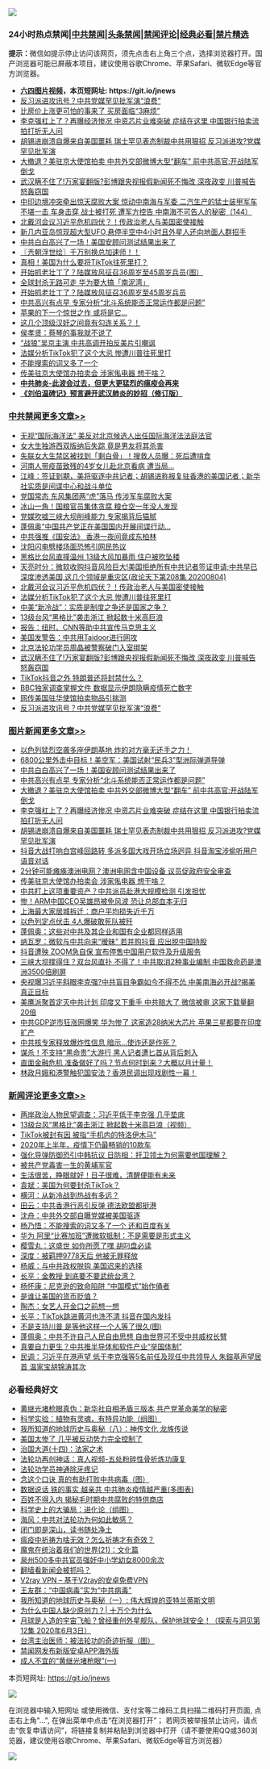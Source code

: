 ![](https://raw.githubusercontent.com/fqnews/bnews/master/64photo/fqnews-qr.jpg)

<div id="tt">
<h3>24小时热点禁闻|<a href="#%E4%B8%AD%E5%85%B1%E7%A6%81%E9%97%BB%E6%9B%B4%E5%A4%9A%E6%96%87%E7%AB%A0">中共禁闻</a>|<a href="#%E5%9B%BE%E7%89%87%E6%96%B0%E9%97%BB%E6%9B%B4%E5%A4%9A%E6%96%87%E7%AB%A0">头条禁闻</a>|<a href="#%E6%96%B0%E9%97%BB%E8%AF%84%E8%AE%BA%E6%9B%B4%E5%A4%9A%E6%96%87%E7%AB%A0">禁闻评论|<a href="#%E5%BF%85%E7%9C%8B%E7%BB%8F%E5%85%B8%E5%A5%BD%E6%96%87">经典必看|<a href="/video.md#%E7%A6%81%E7%89%87%E7%B2%BE%E9%80%89">禁片精选</a></h3>
<div><b>提示：</b>微信如提示停止访问该网页，须先点击右上角三个点，选择浏览器打开。国产浏览器可能已屏蔽本项目，建议使用谷歌Chrome、苹果Safari、微软Edge等官方浏览器。</div>
<ul>
<li><b><a href="http://d1.bdrive.tk/64.mp4" target="_blank">六四图片视频</a>，本页短网址: https://git.io/jnews</b></li>
<li><a href="/cbnews/20200804/1374530.md">反习派进攻讯号？中共党媒罕见批军演“浪费”</a></li>
<li><a href="/cnnews/20200804/1374550.md">比房价上涨更可怕的事来了 买房面临“3麻烦”</a></li>
<li><a href="/topimagenews/20200804/1374686.md">李克强杠上了？再曝经济惨况 中资芯片业难突破 症结在这里 中国银行拍卖流拍打折无人问</a></li>
<li><a href="/topimagenews/20200804/1374611.md">胡锡进崩溃自爆来自美国噩耗 瑞士罕见表态制裁中共用狠招 反习派进攻?党媒罕见批军演</a></li>
<li><a href="/topimagenews/20200804/1374687.md">大撤退？美驻京大使馆拍卖 中共外交部微博大型“翻车” 前中共高官:开战陆军倒戈</a></li>
<li><a href="/cbnews/20200805/1374698.md">武汉瞒不住了!万家宴翻版?彭博跟央视报假新闻死不悔改 深夜政变 川普喊告怒轰窃国</a></li>
<li><a href="/comments/20200804/1374555.md">中印边境冲突牵出惊天腐败大案 惊动中南海与军委 二汽生产的猛士装甲军车不堪一击 车身击穿 战士被打死 遭军方控告 中南海不可告人的秘密（144）</a></li>
<li><a href="/cbnews/20200805/1374758.md">北戴河会议习近平危机四伏？！传政治老人与美国密使接触</a></li>
<li><a href="/comments/20200805/1374720.md">新几内亚岛惊现超大型UFO,悬停半空中4小时且外星人还向地面人群招手</a></li>
<li><a href="/topimagenews/20200805/1374855.md">中共白白高兴了一场！美国安顾问测试结果出来了</a></li>
<li><a href="/ssgc/20200805/1374749.md">〖兲朝浮世绘〗千万别换总加速师！！</a></li>
<li><a href="/ssgc/20200805/1374696.md">真相！美国为什么要将TikTok往死里打？</a></li>
<li><a href="/cbnews/20200804/1374528.md">开始抓老壮丁了？陆媒放风征召36周岁至45周岁兵员{图）</a></li>
<li><a href="/cnnews/20200805/1374763.md">全球封杀无路可走 华为要大搞「南泥湾」</a></li>
<li><a href="/comments/20200804/1374505.md">开始抓老壮丁了？陆媒放风征召36周岁至45周岁兵员</a></li>
<li><a href="/topimagenews/20200805/1374854.md">中共高兴有点早 专家分析“北斗系统能否正常运作都是问题”</a></li>
<li><a href="/cnnews/20200805/1374908.md">苹果的下一个惊世之作 或将是它...</a></li>
<li><a href="/cnnews/20200805/1374818.md">这几个顶级汉奸之间竟有勾连关系？！</a></li>
<li><a href="/ssgc/20200805/1374747.md">侯孝贤：蔡琴的事我就不说了</a></li>
<li><a href="/ssgc/20200805/1374771.md">“战狼”吴京主演 中共高调开拍反美片引嘲讽</a></li>
<li><a href="/cbnews/20200805/1374757.md">法媒分析TikTok犯了这个大忌 惨遭川普往死里打</a></li>
<li><a href="/ssgc/20200805/1374776.md">不能搜索的词又多了一个</a></li>
<li><a href="/topimagenews/20200804/1374524.md">传美驻京大使馆办拍卖会 涉家俬电器 想干啥？</a></li>
<li><b><a href="/comments/20200211/1275071.md" target="_blank">中共肺炎-此波会过去，但更大更猛烈的瘟疫会再来</a></b></li>
<li><b><a href="/comments/20200207/1272816.md" target="_blank">《刘伯温碑记》预言避开武汉肺炎的妙招（修订版）</a></b></li>
</ul>
</div>

<div class="catlist">
<h3><a href="/cbnews/" target="_blank">中共禁闻</a><span><a href="/cbnews/" target="_blank" rel="nofollow">更多文章>></a></span></h3>
<ul>
<li><a href="/cbnews/20200805/1374953.md" target="_blank">无视“国际海洋法” 美反对北京候选人出任国际海洋法法庭法官</a></li>
<li><a href="/cbnews/20200805/1374952.md" target="_blank">女大生独游西双版纳后失踪 竟是男友将其杀害</a></li>
<li><a href="/cbnews/20200805/1374951.md" target="_blank">失联女大生禁区被找到「剩白骨」！搜救人员曝：死后遭啃食</a></li>
<li><a href="/cbnews/20200805/1374950.md" target="_blank">河南人带疫苗致残的4岁女儿赴北京看病 遭当局…</a></li>
<li><a href="/cbnews/20200805/1374947.md" target="_blank">江峰：签证到期，美将驱逐中共记者；胡锡进称报复驻香港的美国记者；新华社实质是间谍中心和战斗单位</a></li>
<li><a href="/cbnews/20200805/1374926.md" target="_blank">党国常态 东风集团两“虎”落马 传涉军车腐败大案</a></li>
<li><a href="/cbnews/20200805/1374925.md" target="_blank">冰山一角！国粮官员集体贪腐 粮仓空一年没人发现</a></li>
<li><a href="/cbnews/20200805/1374924.md" target="_blank">党媒吹嘘三峡大坝削峰能力 专家揭背后猫腻</a></li>
<li><a href="/cbnews/20200805/1374858.md" target="_blank">蓬佩奥“中国共产党正在美国国内开展间谍行动…</a></li>
<li><a href="/cbnews/20200805/1374857.md" target="_blank">中共强推《国安法》 香港一夜间竟成东柏林</a></li>
<li><a href="/cbnews/20200805/1374856.md" target="_blank">沈阳闪电劈楼场面恐怖引网民热议</a></li>
<li><a href="/cbnews/20200805/1374791.md" target="_blank">黑格比台风直撞温州 13级大风加暴雨 住户被吹坠楼</a></li>
<li><a href="/cbnews/20200805/1374782.md" target="_blank">天亮时分：微软收购抖音风险巨大!美国拒绝所有中共记者签证申请;中共早已深度渗透美国,这几个领域是重灾区(政论天下第208集 20200804)</a></li>
<li><a href="/cbnews/20200805/1374758.md" target="_blank">北戴河会议习近平危机四伏？！传政治老人与美国密使接触</a></li>
<li><a href="/cbnews/20200805/1374757.md" target="_blank">法媒分析TikTok犯了这个大忌 惨遭川普往死里打</a></li>
<li><a href="/cbnews/20200805/1374756.md" target="_blank">中美“新冷战”：实质是制度之争还是国家之争？</a></li>
<li><a href="/cbnews/20200805/1374755.md" target="_blank">13级台风“黑格比”袭击浙江 掀起数十米高巨浪</a></li>
<li><a href="/cbnews/20200805/1374752.md" target="_blank">报告：纽时、CNN等助中共宣传马克思主义</a></li>
<li><a href="/cbnews/20200805/1374731.md" target="_blank">美国发警告：中共用Taidoor进行网攻</a></li>
<li><a href="/cbnews/20200805/1374730.md" target="_blank">北京法轮功学员周晶被警察破门入室绑架</a></li>
<li><a href="/cbnews/20200805/1374698.md" target="_blank">武汉瞒不住了!万家宴翻版?彭博跟央视报假新闻死不悔改 深夜政变 川普喊告怒轰窃国</a></li>
<li><a href="/cbnews/20200804/1374683.md" target="_blank">TikTok抖音之外 特朗普还将封禁什么？</a></li>
<li><a href="/cbnews/20200804/1374679.md" target="_blank">BBC独家调查掌握文件 数据显示伊朗隐瞒疫情死亡数字</a></li>
<li><a href="/cbnews/20200804/1374531.md" target="_blank">网传美国驻华使馆拍卖物品引揣测</a></li>
<li><a href="/cbnews/20200804/1374530.md" target="_blank">反习派进攻讯号？中共党媒罕见批军演“浪费”</a></li>

</ul>
</div>
<div class="catlist">
<h3><a href="/topimagenews/" target="_blank">图片新闻</a><span><a href="/topimagenews/" target="_blank" rel="nofollow">更多文章>></a></span></h3>
<ul>
<li><a href="/topimagenews/20200805/1374949.md" target="_blank">以色列猛烈空袭多座伊朗基地 炸的对方毫无还手之力！</a></li>
<li><a href="/topimagenews/20200805/1374948.md" target="_blank">6800公里外击中目标！美空军：美国试射“民兵3”型洲际弹道导弹</a></li>
<li><a href="/topimagenews/20200805/1374855.md" target="_blank">中共白白高兴了一场！美国安顾问测试结果出来了</a></li>
<li><a href="/topimagenews/20200805/1374854.md" target="_blank">中共高兴有点早 专家分析“北斗系统能否正常运作都是问题”</a></li>
<li><a href="/topimagenews/20200804/1374687.md" target="_blank">大撤退？美驻京大使馆拍卖 中共外交部微博大型“翻车” 前中共高官:开战陆军倒戈</a></li>
<li><a href="/topimagenews/20200804/1374686.md" target="_blank">李克强杠上了？再曝经济惨况 中资芯片业难突破 症结在这里 中国银行拍卖流拍打折无人问</a></li>
<li><a href="/topimagenews/20200804/1374611.md" target="_blank">胡锡进崩溃自爆来自美国噩耗 瑞士罕见表态制裁中共用狠招 反习派进攻?党媒罕见批军演</a></li>
<li><a href="/topimagenews/20200804/1374610.md" target="_blank">抖音大战打响白宫峰回路转 多派多国大戏开场立场迥异 抖音淘宝涉偷听用户语音对话</a></li>
<li><a href="/topimagenews/20200804/1374525.md" target="_blank">2分钟可能瘫痪澳洲电网？澳洲电网含中国设备 议员促政府安全审查</a></li>
<li><a href="/topimagenews/20200804/1374524.md" target="_blank">传美驻京大使馆办拍卖会 涉家俬电器 想干啥？</a></li>
<li><a href="/topimagenews/20200804/1374405.md" target="_blank">中共盯上这项重要资产？中共派员赴港大规模检测 引发担忧</a></li>
<li><a href="/topimagenews/20200804/1374404.md" target="_blank">惨！ARM中国CEO吴雄昂被免风波 恐让总部血本无归</a></li>
<li><a href="/topimagenews/20200804/1374403.md" target="_blank">上海最大家居城拆迁：商户平均损失近千万</a></li>
<li><a href="/topimagenews/20200804/1374402.md" target="_blank">以色列定点伏击 4人爆破敢死队被歼</a></li>
<li><a href="/topimagenews/20200804/1374333.md" target="_blank">蓬佩奥：这些对中共及其企业和国有企业都同样适用</a></li>
<li><a href="/topimagenews/20200804/1374222.md" target="_blank">纳瓦罗：微软与中共向来“暧昧” 若并购抖音 应出脱中国持股</a></li>
<li><a href="/topimagenews/20200804/1374221.md" target="_blank">抖音遭殃 ZOOM急自保 宣布停售中国用户软件及升级服务</a></li>
<li><a href="/topimagenews/20200804/1374220.md" target="_blank">三峡大坝撑得住？双台风直扑 不得了！中共取消2种事业编制 中国救命药是澳洲3500倍刷屏</a></li>
<li><a href="/topimagenews/20200804/1374219.md" target="_blank">央视曝习近平斜眼李克强?中共盲目争霸如今不得不怂 中美南海必开战?揭美真正目标</a></li>
<li><a href="/topimagenews/20200803/1374162.md" target="_blank">美鹰派聚首定灭中共计划 印度又下重手 中共赔大了 微信被审 这家下载量翻20倍</a></li>
<li><a href="/topimagenews/20200803/1374043.md" target="_blank">中共GDP逆市狂涨网爆笑 华为惨了 这家造28纳米大芯片 苹果三星都要在印度扩产</a></li>
<li><a href="/topimagenews/20200803/1374042.md" target="_blank">中共核专家释放爆炸性信息 暗示…使诈还是作死？</a></li>
<li><a href="/topimagenews/20200803/1373881.md" target="_blank">谋杀！不支持“黑命贵”大游行 黑人记者遭匕首从背后刺入</a></li>
<li><a href="/topimagenews/20200803/1373880.md" target="_blank">直面金融危机 准备做好了吗？节点何时到来？大概以月计量！</a></li>
<li><a href="/topimagenews/20200803/1373879.md" target="_blank">林政月娥和港警触犯国安法？香港民调出现戏剧性一幕！</a></li>

</ul>
</div>
<div class="catlist">
<h3><a href="/comments/" target="_blank">新闻评论</a><span><a href="/comments/" target="_blank" rel="nofollow">更多文章>></a></span></h3>
<ul>
<li><a href="/comments/20200805/1374970.md" target="_blank">两岸政治人物民望调查：习近平低于李克强 几乎垫底</a></li>
<li><a href="/comments/20200805/1374969.md" target="_blank">13级台风“黑格比”袭击浙江  掀起数十米高巨浪（视频）</a></li>
<li><a href="/comments/20200805/1374968.md" target="_blank">TikTok被封有因 被指“手机内的特洛伊木马”</a></li>
<li><a href="/comments/20200805/1374967.md" target="_blank">2020年上半年，疫情下仍最畅销的10款车</a></li>
<li><a href="/comments/20200805/1374946.md" target="_blank">强化导弹防御恐引中韩抗议 日防相：扞卫领土为何需要他国理解？</a></li>
<li><a href="/comments/20200805/1374934.md" target="_blank">被共产党毒害一生的黄埔军官</a></li>
<li><a href="/comments/20200805/1374914.md" target="_blank">生活很苦，睁眼就好！日子很难，清醒便能有未来</a></li>
<li><a href="/comments/20200805/1374900.md" target="_blank">袁斌：美国为何要封杀TikTok？</a></li>
<li><a href="/comments/20200805/1374899.md" target="_blank">横河：从新冷战到热战有多远？</a></li>
<li><a href="/comments/20200805/1374898.md" target="_blank">田云：中共香港行恶引反弹 德法欧盟都挺港</a></li>
<li><a href="/comments/20200805/1374897.md" target="_blank">沈舟：中共外交部自曝党媒被美国驱逐</a></li>
<li><a href="/comments/20200805/1374896.md" target="_blank">杨乃悟：不能搜索的词又多了一个 还和百度有关</a></li>
<li><a href="/comments/20200805/1374895.md" target="_blank">华为 阿里“比赛加班”遭微软抵制：不是需要是形式主义</a></li>
<li><a href="/comments/20200805/1374894.md" target="_blank">樱雪丸：这盛世 如你所愿了嘿 胡叼盘必读</a></li>
<li><a href="/comments/20200805/1374893.md" target="_blank">深度：被羁押9778天后 他被无罪释放</a></li>
<li><a href="/comments/20200805/1374892.md" target="_blank">杨威：与中共政权脱钩 美国迟来的选择</a></li>
<li><a href="/comments/20200805/1374891.md" target="_blank">长平：金教授 到底要不要武统台湾？</a></li>
<li><a href="/comments/20200805/1374890.md" target="_blank">杨怀康：尼克逊的致命陷阱 “中国模式”始作俑者</a></li>
<li><a href="/comments/20200805/1374889.md" target="_blank">是谁让美国的货币贬值？</a></li>
<li><a href="/comments/20200805/1374888.md" target="_blank">陶杰：女艺人开金口之前想一想</a></li>
<li><a href="/comments/20200805/1374887.md" target="_blank">长平：TikTok跳进黄河也洗不清 抖音在国内发抖</a></li>
<li><a href="/comments/20200805/1374836.md" target="_blank">不是支持川普 是等他这样一个人等了很久(图)</a></li>
<li><a href="/comments/20200805/1374834.md" target="_blank">蓬佩奥：中共不许自己人民自由思想 自由世界可不受中共威权长臂</a></li>
<li><a href="/comments/20200805/1374827.md" target="_blank">真要自力更生？中共推半导体和软件产业“举国体制”</a></li>
<li><a href="/comments/20200805/1374826.md" target="_blank">民调：习近平在港声望 低于李克强等5名前任及现任中共领导人 朱鎔基声望居首 温家宝胡锦涛其次</a></li>

</ul>
</div>

<div class="catlist">
<h3>必看经典好文</h3>
<ul>
<li><a href="/lifebaike/20180921/1001174.md" target="_blank">黄继光堵枪眼真伪：新华社自相矛盾三版本 共产党革命美学的秘密</a></li>
<li><a href="/comments/20200605/783205.md" target="_blank">科学实验：植物有灵魂，有特异功能（组图）</a></li>
<li><a href="/topimagenews/20180225/905380.md" target="_blank">我所知道的地球历史与奥秘（八）：神传文化 龙族传说</a></li>
<li><a href="/comments/20200624/1349702.md" target="_blank">美国太惨了 几乎被反动势力完全控制了</a></li>
<li><a href="/cbnews/20180320/916962.md" target="_blank">治国大道(十四)：法家之术</a></li>
<li><a href="/comments/20190516/1128964.md" target="_blank">法轮功再创神话：真人视频-五处粉碎性骨折炼功康复</a></li>
<li><a href="/health/20170626/780263.md" target="_blank">法轮功学员神通除牙疼记</a></li>
<li><a href="/comments/20200707/1357090.md" target="_blank">念这个口诀 真的有助打败中共病毒（图）</a></li>
<li><a href="/comments/20200620/1347687.md" target="_blank">数据说话 铁的事实 越亲共 中共肺炎疫情越严重(多图表)</a></li>
<li><a href="/lifebaike/20200711/1358994.md" target="_blank">百姓不得入内 揭秘毛时期中共腐败的特供商店</a></li>
<li><a href="/comments/20200605/783246.md" target="_blank">科学史上的大骗局：进化论（组图）</a></li>
<li><a href="/comments/20191218/1228234.md" target="_blank">海风：中共对法轮功为何如此敏感？</a></li>
<li><a href="/tculture/20200803/1373949.md" target="_blank">闭门即是深山，读书随处净土</a></li>
<li><a href="/comments/20200502/1322275.md" target="_blank">瘟疫中祈祷为啥无效？怎么祈祷才有奇效？</a></li>
<li><a href="/comments/20180802/980476.md" target="_blank">魔鬼在统治着我们的世界(21)：文化篇</a></li>
<li><a href="/comments/20200704/783272.md" target="_blank">泉州500多中共官员强奸中小学幼女8000余次</a></li>
<li><a href="/fanqiang/20200616/1345793.md" target="_blank">翻墙看新闻会被抓吗？</a></li>
<li><a href="/comments/20200112/1257608.md" target="_blank">V2ray VPN &#8211; 基于V2ray的安卓免费VPN</a></li>
<li><a href="/comments/20200318/1295755.md" target="_blank">王友群：“中国病毒”实为“中共病毒”</a></li>
<li><a href="/tculture/xiulian/20170611/772817.md" target="_blank">我所知道的地球历史与奥秘（一）: 伟大辉煌的亚特兰蒂斯文明</a></li>
<li><a href="/ssgc/20200715/1360940.md" target="_blank">为什么中国人缺少原创力？| 十万个为什么</a></li>
<li><a href="/comments/20200712/1359456.md" target="_blank">月球是人造的宇宙飞船？曾经重创外星舰队，保护地球安全！（探索与洞见第12集 2020年6月3日）</a></li>
<li><a href="/comments/20200801/1373219.md" target="_blank">台湾主治医师：被法轮功的奇迹折服（图）</a></li>
<li><a href="/comments/20200627/783266.md" target="_blank">禁闻网发布新版安卓APP海外版</a></li>
<li><a href="/lifebaike/20200527/1334909.md" target="_blank">成人不宜的“黄继光堵枪眼”(一)</a></li>

</ul>
</div>

本页短网址: https://git.io/jnews

![](https://raw.githubusercontent.com/fqnews/bnews/master/64photo/fqnews-qr.jpg)

在浏览器中输入短网址 或使用微信、支付宝等二维码工具扫描二维码打开页面, 点击右上角"...", 在弹出菜单中点击“在浏览器打开”； 若网页被举报禁止访问，请点击“恢复申请访问”，将链接复制并粘贴到浏览器中打开（请不要使用QQ或360浏览器，建议使用谷歌Chrome、苹果Safari、微软Edge等官方浏览器）

![](https://raw.githubusercontent.com/fqnews/bnews/master/64photo/wx.jpg)